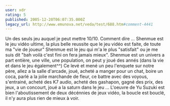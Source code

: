```yaml
---
user: xdr
rating: 5
published: 2005-12-20T06:07:35.000Z
legacy_url: http://www.emunova.net/veda/test/688.htm#comment-4441
---
```

Un des seuls jeu auquel je peut mettre 10/10\. Comment dire ... Shenmue est le jeu vidéo ultime, la plus belle reussite que le jeu vidéo est faite, de toute ma "vie de joueur" Shenmue est le jeu qui m'a le plus "satisfait" ou je me suis dit "bah voilà c'est fini on fera jamais mieux". Shenmue est un univers a part entière, une ville, une population, on peut y joué des annés (dans la vie et dans le jeu également^^) Ce levé et mené un peu l'enquete sur notre père, allez a la salle d'arcade, joué, acheté a manger pour un chat, boire un coca, parlé a la jolie marchande de fleur, ce battre avec des voyous, s'entrainé, acheté des K7 audio, acheté des gashapon, gagné des prix, des jeux, a un concourt, joué a la saturn dans le jeu ... L'oeuvre de Yu Suzuki est bien l'aboutissement de deux décénnies de jeux vidéo, la boucle est bouclé, il n'y aura plus rien de mieux à voir.